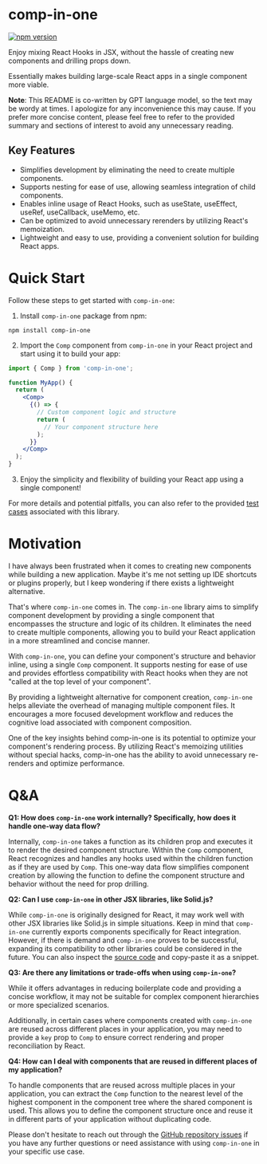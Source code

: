 # comp-in-one

[![npm version](https://badge.fury.io/js/comp-in-one.svg)](https://badge.fury.io/js/comp-in-one)

Enjoy mixing React Hooks in JSX, without the hassle of creating new components and drilling props down.

Essentially makes building large-scale React apps in a single component more viable.

**Note**: This README is co-written by GPT language model, so the text may be wordy at times. I apologize for any inconvenience this may cause. If you prefer more concise content, please feel free to refer to the provided summary and sections of interest to avoid any unnecessary reading.

## Key Features

- Simplifies development by eliminating the need to create multiple components.
- Supports nesting for ease of use, allowing seamless integration of child components.
- Enables inline usage of React Hooks, such as useState, useEffect, useRef, useCallback, useMemo, etc.
- Can be optimized to avoid unnecessary rerenders by utilizing React's memoization.
- Lightweight and easy to use, providing a convenient solution for building React apps.

# Quick Start

Follow these steps to get started with `comp-in-one`:

1. Install `comp-in-one` package from npm:

```shell
npm install comp-in-one
```

2. Import the `Comp` component from `comp-in-one` in your React project and start using it to build your app:

```jsx
import { Comp } from 'comp-in-one';

function MyApp() {
  return (
    <Comp>
      {() => {
        // Custom component logic and structure
        return (
          // Your component structure here
        );
      }}
    </Comp>
  );
}
```

3. Enjoy the simplicity and flexibility of building your React app using a single component!

For more details and potential pitfalls, you can also refer to the provided [test cases](https://github.com/CoolSpring8/comp-in-one/blob/main/index.test.tsx) associated with this library.

# Motivation

I have always been frustrated when it comes to creating new components while building a new application. Maybe it's me not setting up IDE shortcuts or plugins properly, but I keep wondering if there exists a lightweight alternative.

That's where `comp-in-one` comes in. The `comp-in-one` library aims to simplify component development by providing a single component that encompasses the structure and logic of its children. It eliminates the need to create multiple components, allowing you to build your React application in a more streamlined and concise manner.

With `comp-in-one`, you can define your component's structure and behavior inline, using a single `Comp` component. It supports nesting for ease of use and provides effortless compatibility with React hooks when they are not "called at the top level of your component".

By providing a lightweight alternative for component creation, `comp-in-one` helps alleviate the overhead of managing multiple component files. It encourages a more focused development workflow and reduces the cognitive load associated with component composition.

One of the key insights behind comp-in-one is its potential to optimize your component's rendering process. By utilizing React's memoizing utilities without special hacks, comp-in-one has the ability to avoid unnecessary re-renders and optimize performance.

# Q&A

**Q1: How does `comp-in-one` work internally? Specifically, how does it handle one-way data flow?**

Internally, `comp-in-one` takes a function as its children prop and executes it to render the desired component structure. Within the `Comp` component, React recognizes and handles any hooks used within the children function as if they are used by `Comp`. This one-way data flow simplifies component creation by allowing the function to define the component structure and behavior without the need for prop drilling.

**Q2: Can I use `comp-in-one` in other JSX libraries, like Solid.js?**

While `comp-in-one` is originally designed for React, it may work well with other JSX libraries like Solid.js in simple situations. Keep in mind that `comp-in-one` currently exports components specifically for React integration. However, if there is demand and `comp-in-one` proves to be successful, expanding its compatibility to other libraries could be considered in the future. You can also inspect the [source code](https://github.com/CoolSpring8/comp-in-one/blob/main/index.tsx) and copy-paste it as a snippet.

**Q3: Are there any limitations or trade-offs when using `comp-in-one`?**

While it offers advantages in reducing boilerplate code and providing a concise workflow, it may not be suitable for complex component hierarchies or more specialized scenarios.

Additionally, in certain cases where components created with `comp-in-one` are reused across different places in your application, you may need to provide a `key` prop to `Comp` to ensure correct rendering and proper reconciliation by React.

**Q4: How can I deal with components that are reused in different places of my application?**

To handle components that are reused across multiple places in your application, you can extract the `Comp` function to the nearest level of the highest component in the component tree where the shared component is used. This allows you to define the component structure once and reuse it in different parts of your application without duplicating code.

Please don't hesitate to reach out through the [GitHub repository issues](https://github.com/CoolSpring8/comp-in-one/issues) if you have any further questions or need assistance with using `comp-in-one` in your specific use case.

